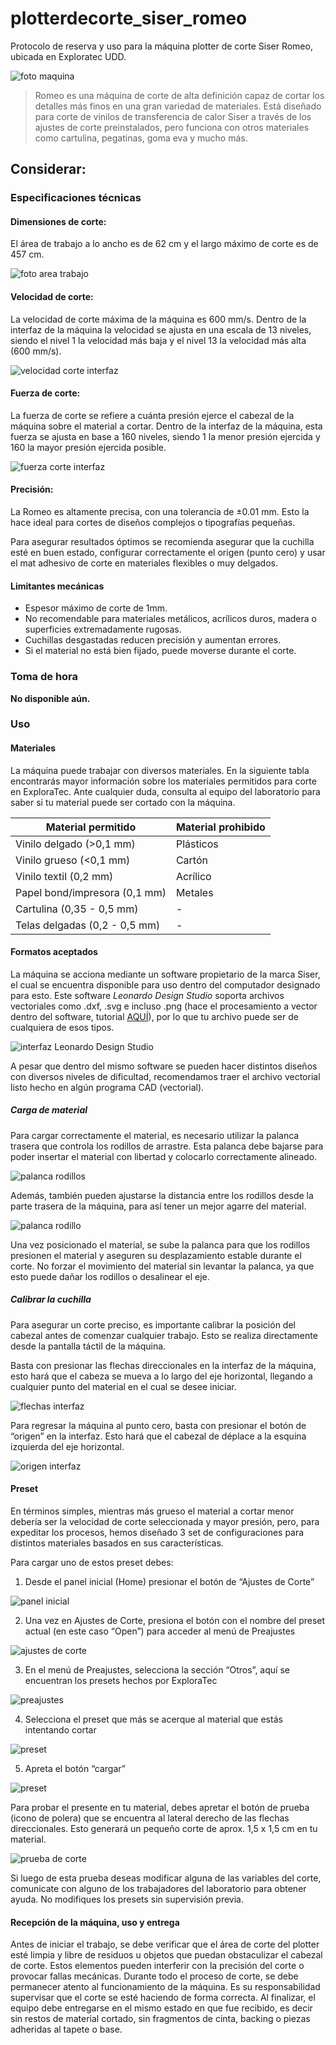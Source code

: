 # plotterdecorte_siser_romeo
Protocolo de reserva y uso para la máquina plotter de corte Siser Romeo, ubicada en Exploratec UDD. 

![foto maquina](img/Siser_1.png)

>Romeo es una máquina de corte de alta definición capaz de cortar los detalles más finos en una gran variedad de materiales. Está diseñado para corte de vinilos de transferencia de calor Siser a través de los ajustes de corte preinstalados, pero funciona con otros materiales como cartulina, pegatinas, goma eva y mucho más.

## Considerar:

### Especificaciones técnicas

#### Dimensiones de corte:
El área de trabajo a lo ancho es de 62 cm y el largo máximo de corte es de 457 cm. 

![foto area trabajo](img/Siser_2.jpg)

#### Velocidad de corte:
La velocidad de corte máxima de la máquina es 600 mm/s. 
Dentro de la interfaz de la máquina la velocidad se ajusta en una escala de 13 niveles, siendo el nivel 1 la velocidad más baja y el nivel 13 la velocidad más alta (600 mm/s).

![velocidad corte interfaz](img/Siser_3.png)

#### Fuerza de corte:
La fuerza de corte se refiere a cuánta presión ejerce el cabezal de la máquina sobre el material a cortar. Dentro de la interfaz de la máquina, esta fuerza se ajusta en base a 160 niveles, siendo 1 la menor presión ejercida y 160 la mayor presión ejercida posible.

![fuerza corte interfaz](img/Siser_4.png)

#### Precisión:
La Romeo es altamente precisa, con una tolerancia de ±0.01 mm. Esto la hace ideal para cortes de diseños complejos o tipografías pequeñas.

Para asegurar resultados óptimos se recomienda asegurar que la cuchilla esté en buen estado, configurar correctamente el origen (punto cero) y usar el mat adhesivo de corte en materiales flexibles o muy delgados.

#### Limitantes mecánicas
- Espesor máximo de corte de 1mm.
- No recomendable para materiales metálicos, acrílicos duros, madera o superficies extremadamente rugosas.
- Cuchillas desgastadas reducen precisión y aumentan errores.
- Si el material no está bien fijado, puede moverse durante el corte.


### Toma de hora
**No disponible aún.**

### Uso 

#### Materiales
La máquina puede trabajar con diversos materiales. En la siguiente tabla encontrarás mayor información sobre los materiales permitidos para corte en ExploraTec. Ante cualquier duda, consulta al equipo del laboratorio para saber si tu material puede ser cortado con la máquina.

| Material permitido | Material prohibido
| ------------- | ------------- |
| Vinilo delgado (>0,1 mm)  | Plásticos |
| Vinilo grueso (<0,1 mm) | Cartón |
| Vinilo textil (0,2 mm) | Acrílico |
| Papel bond/impresora  (0,1 mm) | Metales  |
| Cartulina (0,35 - 0,5 mm) | - |
| Telas delgadas (0,2 - 0,5 mm)  |  -  | 

#### Formatos aceptados
La máquina se acciona mediante un software propietario de la marca Siser, el cual se encuentra disponible para uso dentro del computador designado para esto.
Este software _Leonardo Design Studio_ soporta archivos vectoriales como .dxf, .svg e incluso .png (hace el procesamiento a vector dentro del software, tutorial [AQUÍ](https://www.youtube.com/watch?v=sZp43LRsjFY)), por lo que tu archivo puede ser de cualquiera de esos tipos.

![interfaz Leonardo Design Studio](img/Siser_5.jpg)

A pesar que dentro del mismo software se pueden hacer distintos diseños con diversos niveles de dificultad, recomendamos traer el archivo vectorial listo hecho en algún programa CAD (vectorial).

##### Carga de material
Para cargar correctamente el material, es necesario utilizar la palanca trasera que controla los rodillos de arrastre. Esta palanca debe bajarse para poder insertar el material con libertad y colocarlo correctamente alineado. 

![palanca rodillos](img/Siser_6.png)

Además, también pueden ajustarse la distancia entre los rodillos desde la parte trasera de la máquina, para así tener un mejor agarre del material.

![palanca rodillo](img/Siser_7.png)


Una vez posicionado el material, se sube la palanca para que los rodillos presionen el material y aseguren su desplazamiento estable durante el corte. No forzar el movimiento del material sin levantar la palanca, ya que esto puede dañar los rodillos o desalinear el eje.

##### Calibrar la cuchilla
Para asegurar un corte preciso, es importante calibrar la posición del cabezal antes de comenzar cualquier trabajo. Esto se realiza directamente desde la pantalla táctil de la máquina.

Basta con presionar las flechas direccionales en la interfaz de la máquina, esto hará que el cabeza se mueva a lo largo del eje horizontal, llegando a cualquier punto del material en el cual se desee iniciar.

![flechas interfaz](img/Siser_8.png)

Para regresar la máquina al punto cero, basta con presionar el botón de “origen” en la interfaz. Esto hará que el cabezal de déplace a la esquina izquierda del eje horizontal.

![origen interfaz](img/Siser_9.png)


#### Preset
En términos simples, mientras más grueso el material a cortar menor debería ser la velocidad de corte seleccionada y mayor presión, pero, para expeditar los procesos, hemos diseñado 3 set de configuraciones para distintos materiales basados en sus características. 

Para cargar uno de estos preset debes: 

1. Desde el panel inicial (Home) presionar el botón de “Ajustes de Corte”

![panel inicial](img/Siser_10.png)

2. Una vez en Ajustes de Corte, presiona el botón con el nombre del preset actual (en este caso “Open”) para acceder al menú de Preajustes

![ajustes de corte](img/Siser_11.png)

3. En el menú de Preajustes, selecciona la sección “Otros”, aquí se encuentran los presets hechos por ExploraTec

![preajustes](img/Siser_12.png)

4. Selecciona el preset que más se acerque al material que estás intentando cortar

![preset](img/Siser_13.png)

5. Apreta el botón “cargar” 

![preset](img/Siser_14.png)


Para probar el presente en tu material, debes apretar el botón de prueba (icono de polera) que se encuentra al lateral derecho de las flechas direccionales.
Esto generará un pequeño corte de aprox. 1,5 x 1,5 cm en tu material.

![prueba de corte](img/Siser_15.png)


Si luego de esta prueba deseas modificar alguna de las variables del corte, comunicate con alguno de los trabajadores del laboratorio para obtener ayuda. No modifiques los presets sin supervisión previa.

#### Recepción de la máquina, uso y entrega
Antes de iniciar el trabajo, se debe verificar que el área de corte del plotter esté limpia y libre de residuos u objetos que puedan obstaculizar el cabezal de corte. Estos elementos pueden interferir con la precisión del corte o provocar fallas mecánicas.
Durante todo el proceso de corte, se debe permanecer atento al funcionamiento de la máquina. Es su responsabilidad supervisar que el corte se esté haciendo de forma correcta.
Al finalizar, el equipo debe entregarse en el mismo estado en que fue recibido, es decir sin restos de material cortado, sin fragmentos de cinta, backing o piezas adheridas al tapete o base.
